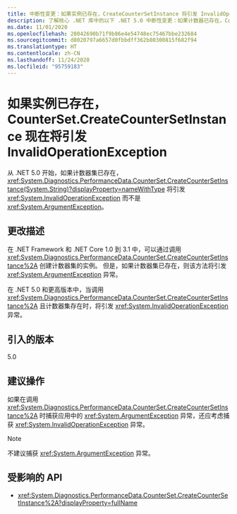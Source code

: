 ```yaml
---
title: 中断性变更：如果实例已存在，CreateCounterSetInstance 将引发 InvalidOperationException
description: 了解核心 .NET 库中的以下 .NET 5.0 中断性变更：如果计数器已存在，CounterSet.CreateCounterSetInstance 将引发不同的异常。
ms.date: 11/01/2020
ms.openlocfilehash: 28042690b71f9b86e4e54748ec75467bbe232684
ms.sourcegitcommit: d8020797a6657d0fbbdff362b80300815f682f94
ms.translationtype: HT
ms.contentlocale: zh-CN
ms.lasthandoff: 11/24/2020
ms.locfileid: "95759183"
---
```

# <a name="countersetcreatecountersetinstance-now-throws-invalidoperationexception-if-instance-already-exists"></a>如果实例已存在，CounterSet.CreateCounterSetInstance 现在将引发 InvalidOperationException

从 .NET 5.0 开始，如果计数器集已存在，<xref:System.Diagnostics.PerformanceData.CounterSet.CreateCounterSetInstance(System.String)?displayProperty=nameWithType> 将引发 <xref:System.InvalidOperationException> 而不是 <xref:System.ArgumentException>。

## <a name="change-description"></a>更改描述

在 .NET Framework 和 .NET Core 1.0 到 3.1 中，可以通过调用 <xref:System.Diagnostics.PerformanceData.CounterSet.CreateCounterSetInstance%2A> 创建计数器集的实例。 但是，如果计数器集已存在，则该方法将引发 <xref:System.ArgumentException> 异常。

在 .NET 5.0 和更高版本中，当调用 <xref:System.Diagnostics.PerformanceData.CounterSet.CreateCounterSetInstance%2A> 且计数器集存在时，将引发 <xref:System.InvalidOperationException> 异常。

## <a name="version-introduced"></a>引入的版本

5.0

## <a name="recommended-action"></a>建议操作

如果在调用 <xref:System.Diagnostics.PerformanceData.CounterSet.CreateCounterSetInstance%2A> 时捕获应用中的 <xref:System.ArgumentException> 异常，还应考虑捕获 <xref:System.InvalidOperationException> 异常。

> [!NOTE]
> 不建议捕获 <xref:System.ArgumentException> 异常。

## <a name="affected-apis"></a>受影响的 API

- <xref:System.Diagnostics.PerformanceData.CounterSet.CreateCounterSetInstance%2A?displayProperty=fullName>

<!--

### Category

Core .NET libraries

### Affected APIs

- `M:System.Diagnostics.PerformanceData.CounterSet.CreateCounterSetInstance(System.String)`

-->
